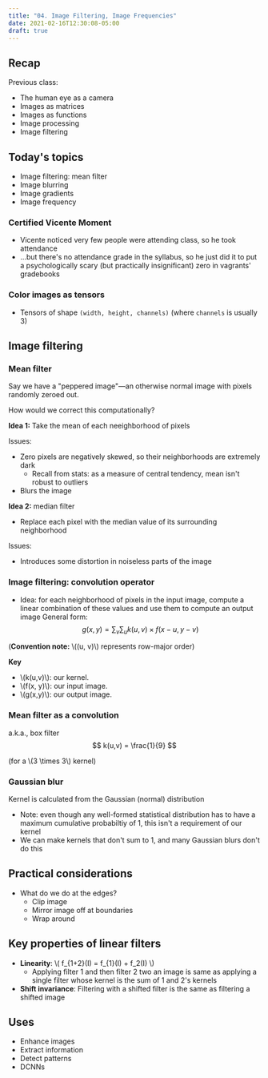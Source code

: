 ```yaml
---
title: "04. Image Filtering, Image Frequencies"
date: 2021-02-16T12:30:08-05:00
draft: true
---
```


## Recap
Previous class:
- The human eye as a camera
- Images as matrices
- Images as functions
- Image processing
- Image filtering

## Today's topics
- Image filtering: mean filter
- Image blurring
- Image gradients
- Image frequency

### Certified Vicente Moment
- Vicente noticed very few people were attending class, so he took attendance
- ...but there's no attendance grade in the syllabus, so he just did it to put a psychologically scary (but practically insignificant) zero in vagrants' gradebooks

### Color images as tensors
- Tensors of shape `(width, height, channels)` (where `channels` is usually 3)

## Image filtering
### Mean filter
Say we have a "peppered image"—an otherwise normal image with pixels randomly zeroed out.

How would we correct this computationally?

**Idea 1:** Take the mean of each neeighborhood of pixels

Issues:
- Zero pixels are negatively skewed, so their neighborhoods are extremely dark
    - Recall from stats: as a measure of central tendency, mean isn't robust to outliers
- Blurs the image

**Idea 2:** median filter
- Replace each pixel with the median value of its surrounding neighborhood

Issues:
- Introduces some distortion in noiseless parts of the image

### Image filtering: convolution operator
- Idea: for each neighborhood of pixels in the input image, compute a linear combination of these values and use them to compute an output image
General form:
$$
    g(x,y) = \sum_v{\sum_u{k(u,v) \times f(x - u, y - v)}}
$$

(**Convention note:** \\((u, v)\\) represents row-major order)

**Key**
- \\(k(u,v)\\): our kernel.
- \\(f(x, y)\\): our input image.
- \\(g(x,y)\\): our output image.

### Mean filter as a convolution
a.k.a., box filter
$$
k(u,v) = \frac{1}{9}
$$

(for a \\(3 \times 3\\) kernel)

### Gaussian blur
Kernel is calculated from the Gaussian (normal) distribution
- Note: even though any well-formed statistical distribution has to have a maximum cumulative probabiltiy of 1, this isn't a requirement of our kernel
- We can make kernels that don't sum to 1, and many Gaussian blurs don't do this

## Practical considerations
- What do we do at the edges?
    - Clip image
    - Mirror image off at boundaries
    - Wrap around

## Key properties of linear filters
- **Linearity**: \\( f_{1+2}(I) = f_{1}(I) + f_2(I) \\)
    - Applying filter 1 and then filter 2 two an image is same as applying a single filter whose kernel is the sum of 1 and 2's kernels
- **Shift invariance**: Filtering with a shifted filter is the same as filtering a shifted image

## Uses
- Enhance images
- Extract information
- Detect patterns
- DCNNs